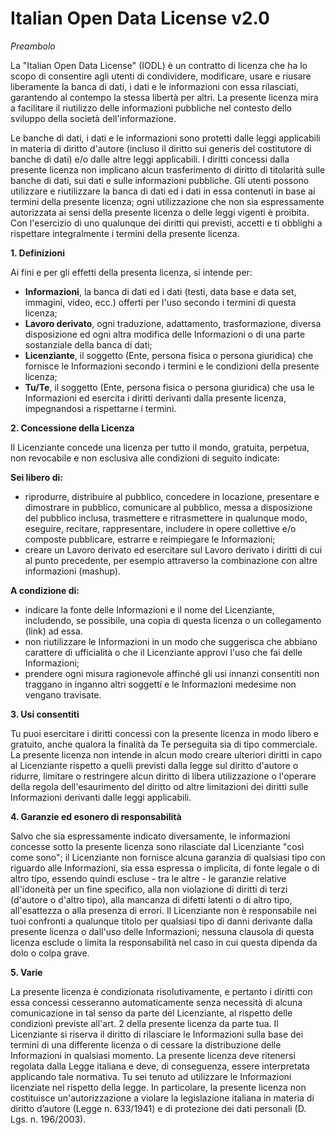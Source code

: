 Italian Open Data License v2.0
====

*Preambolo*

La "Italian Open Data License" (IODL) è un contratto di licenza che ha lo scopo di consentire agli utenti di condividere, modificare, usare e riusare liberamente la banca di dati, i dati e le informazioni con essa rilasciati, garantendo al contempo la stessa libertà per altri. La presente licenza mira a facilitare il riutilizzo delle informazioni pubbliche nel contesto dello sviluppo della società dell'informazione.

Le banche di dati, i dati e le informazioni sono protetti dalle leggi applicabili in materia di diritto d'autore (incluso il diritto sui generis del costitutore di banche di dati) e/o dalle altre leggi applicabili.
I diritti concessi dalla presente licenza non implicano alcun trasferimento di diritto di titolarità sulle banche di dati, sui dati e sulle informazioni pubbliche.
Gli utenti possono utilizzare e riutilizzare la banca di dati ed i dati in essa contenuti in base ai termini della presente licenza; ogni utilizzazione che non sia espressamente autorizzata ai sensi della presente licenza o delle leggi vigenti è proibita.
Con l'esercizio di uno qualunque dei diritti qui previsti, accetti e ti obblighi a rispettare integralmente i termini della presente licenza.

**1\. Definizioni**

Ai fini e per gli effetti della presenta licenza, si intende per:
<ul>
<li><b>Informazioni</b>, la banca di dati ed i dati (testi, data base e data set, immagini, video, ecc.) offerti per l'uso secondo i termini di questa licenza;</li>
<li><b>Lavoro derivato</b>, ogni traduzione, adattamento, trasformazione, diversa disposizione ed ogni altra modifica delle Informazioni o di una parte sostanziale della banca di dati;</li>
<li><b>Licenziante</b>, il soggetto (Ente, persona fisica o persona giuridica) che fornisce le Informazioni secondo i termini e le condizioni della presente licenza;</li>
<li><b>Tu/Te</b>, il soggetto (Ente, persona fisica o persona giuridica) che usa le Informazioni ed esercita i diritti derivanti dalla presente licenza, impegnandosi a rispettarne i termini.</li>
</ul>

**2\. Concessione della Licenza**

Il Licenziante concede una licenza per tutto il mondo, gratuita, perpetua, non revocabile e non esclusiva alle condizioni di seguito indicate:

**Sei libero di:**
<ul>
<li>riprodurre, distribuire al pubblico, concedere in locazione, presentare e dimostrare in pubblico, comunicare al pubblico, messa a disposizione del pubblico inclusa, trasmettere e ritrasmettere in qualunque modo, eseguire, recitare, rappresentare, includere in opere collettive e/o composte pubblicare, estrarre e reimpiegare le Informazioni;</li>
<li>creare un Lavoro derivato ed esercitare sul Lavoro derivato i diritti di cui al punto precedente, per esempio attraverso la combinazione con altre informazioni (mashup).</li>
</ul>

**A condizione di:**

<ul>
<li>indicare la fonte delle Informazioni e il nome del Licenziante, includendo, se possibile, una copia di questa licenza o un collegamento (link) ad essa.</li>
<li>non riutilizzare le Informazioni in un modo che suggerisca che abbiano carattere di ufficialità o che il Licenziante approvi l'uso che fai delle Informazioni;</li>
<li>prendere ogni misura ragionevole affinché gli usi innanzi consentiti non traggano in inganno altri soggetti e le Informazioni medesime non vengano travisate.</li>
</ul>

**3\. Usi consentiti**

Tu puoi esercitare i diritti concessi con la presente licenza in modo libero e gratuito, anche qualora la finalità da Te perseguita sia di tipo commerciale.
La presente licenza non intende in alcun modo creare ulteriori diritti in capo al Licenziante rispetto a quelli previsti dalla legge sul diritto d'autore o ridurre, limitare o restringere alcun diritto di libera utilizzazione o l'operare della regola dell'esaurimento del diritto od altre limitazioni dei diritti sulle Informazioni derivanti dalle leggi applicabili. 


**4\. Garanzie ed esonero di responsabilità**

Salvo che sia espressamente indicato diversamente, le informazioni concesse sotto la presente licenza sono rilasciate dal Licenziante "così come sono"; il Licenziante non fornisce alcuna garanzia di qualsiasi tipo con riguardo alle Informazioni, sia essa espressa o implicita, di fonte legale o di altro tipo, essendo quindi escluse - tra le altre - le garanzie relative all'idoneità per un fine specifico, alla non violazione di diritti di terzi (d'autore o d'altro tipo), alla mancanza di difetti latenti o di altro tipo, all'esattezza o alla presenza di errori.
Il Licenziante non è responsabile nei tuoi confronti a qualunque titolo per qualsiasi tipo di danni derivante dalla presente licenza o dall'uso delle Informazioni; nessuna clausola di questa licenza esclude o limita la responsabilità nel caso in cui questa dipenda da dolo o colpa grave. 

**5\. Varie**

La presente licenza è condizionata risolutivamente, e pertanto i diritti con essa concessi cesseranno automaticamente senza necessità di alcuna comunicazione in tal senso da parte del Licenziante, al rispetto delle condizioni previste all'art. 2 della presente licenza da parte tua.
Il Licenziante si riserva il diritto di rilasciare le Informazioni sulla base dei termini di una differente licenza o di cessare la distribuzione delle Informazioni in qualsiasi momento.
La presente licenza deve ritenersi regolata dalla Legge italiana e deve, di conseguenza, essere interpretata applicando tale normativa.
Tu sei tenuto ad utilizzare le Informazioni licenziate nel rispetto della legge. In particolare, la presente licenza non costituisce un'autorizzazione a violare la legislazione italiana in materia di diritto d’autore (Legge n. 633/1941) e di protezione dei dati personali (D. Lgs. n. 196/2003). 

